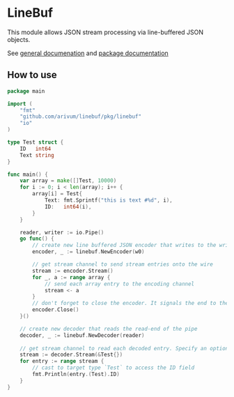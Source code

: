 # LineBuf

This module allows JSON stream processing via line-buffered JSON objects.

See [general documenation](https://pkg.go.dev/github.com/arivum/linebuf) and [package documentation](https://pkg.go.dev/github.com/arivum/linebuf/pkg/linebuf)

## How to use

```go
package main

import (
    "fmt"
    "github.com/arivum/linebuf/pkg/linebuf"
	"io"
)

type Test struct {
	ID   int64
	Text string
}

func main() {
	var array = make([]Test, 10000)
	for i := 0; i < len(array); i++ {
		array[i] = Test{
			Text: fmt.Sprintf("this is text #%d", i),
			ID:   int64(i),
		}
	}

	reader, writer := io.Pipe()
	go func() {
		// create new line buffered JSON encoder that writes to the write-end of the pipe
		encoder, _ := linebuf.NewEncoder(w0)

		// get stream channel to send stream entries onto the wire
		stream := encoder.Stream()
		for _, a := range array {
			// send each array entry to the encoding channel
			stream <- a
		}
		// don't forget to close the encoder. It signals the end to the decoder on the other end of the wire
		encoder.Close()
	}()

	// create new decoder that reads the read-end of the pipe
	decoder, _ := linebuf.NewDecoder(reader)
	
	// get stream channel to read each decoded entry. Specify an optional parameter to tell the decoder how to unmarshal each entry. If left empty, the chance of getting map[string]interface{} is high
	stream := decoder.Stream(&Test{})
	for entry := range stream {
		// cast to target type `Test` to access the ID field
		fmt.Println(entry.(Test).ID)
	}
}
```

